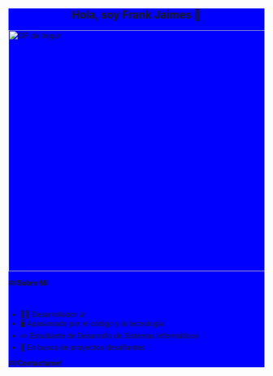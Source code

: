 <section style="background-color: blue;">
<div align="center">
<h1 align="center">Hola, soy Frank Jaimes</a> 👋</h1>
</div>
<img src="https://i.imgur.com/JsG45ka.gif" alt="GIF de Imgur" width="1000" height="475">

##**Sobre Mi**

<br>

- 🧑‍💻 Desarrollador Jr
- 🖥️ Apasionado por el código y la tecnología
- ✏️ Estudiante de Desarrollo de Sistemas Informáticos
- 🔎 En busca de proyectos desafiantes

##**Contactame!**

</section>
